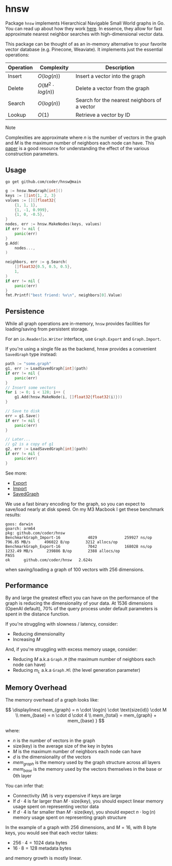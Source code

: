 # hnsw

Package `hnsw` implements Hierarchical Navigable Small World graphs in Go. You
can read up about how they work [here](https://www.pinecone.io/learn/series/faiss/hnsw/). In essence,
they allow for fast approximate nearest neighbor searches with high-dimensional
vector data.

This package can be thought of as an in-memory alternative to your favorite
vector database (e.g. Pinecone, Weaviate). It implements just the essential
operations:

| Operation | Complexity            | Description                                  |
| --------- | --------------------- | -------------------------------------------- |
| Insert    | $O(log(n))$           | Insert a vector into the graph               |
| Delete    | $O(M^2 \cdot log(n))$ | Delete a vector from the graph               |
| Search    | $O(log(n))$           | Search for the nearest neighbors of a vector |
| Lookup    | $O(1)$                | Retrieve a vector by ID                      |

> [!NOTE]
> Complexities are approximate where $n$ is the number of vectors in the graph
> and $M$ is the maximum number of neighbors each node can have. This [paper](https://arxiv.org/pdf/1603.09320) is a good resource for understanding the effect of
> the various construction parameters.

## Usage

```
go get github.com/coder/hnsw@main
```

```go
g := hnsw.NewGraph[int]()
keys := []int{1, 2, 3}
values := [][]float32{
	{1, 1, 1},
	{1, -1, 0.999},
	{1, 0, -0.5},
}
nodes, err := hnsw.MakeNodes(keys, values)
if err != nil {
	panic(err)
}
g.Add(
	nodes...,
)

neighbors, err := g.Search(
	[]float32{0.5, 0.5, 0.5},
	1,
)
if err != nil {
	panic(err)
}
fmt.Printf("best friend: %v\n", neighbors[0].Value)
```

## Persistence

While all graph operations are in-memory, `hnsw` provides facilities for loading/saving from persistent storage.

For an `io.Reader`/`io.Writer` interface, use `Graph.Export` and `Graph.Import`.

If you're using a single file as the backend, hnsw provides a convenient `SavedGraph` type instead:

```go
path := "some.graph"
g1, err := LoadSavedGraph[int](path)
if err != nil {
    panic(err)
}
// Insert some vectors
for i := 0; i < 128; i++ {
    g1.Add(hnsw.MakeNode(i, []float32{float32(i)}))
}

// Save to disk
err = g1.Save()
if err != nil {
    panic(err)
}

// Later...
// g2 is a copy of g1
g2, err := LoadSavedGraph[int](path)
if err != nil {
    panic(err)
}
```

See more:

- [Export](https://pkg.go.dev/github.com/coder/hnsw#Graph.Export)
- [Import](https://pkg.go.dev/github.com/coder/hnsw#Graph.Import)
- [SavedGraph](https://pkg.go.dev/github.com/coder/hnsw#SavedGraph)

We use a fast binary encoding for the graph, so you can expect to save/load
nearly at disk speed. On my M3 Macbook I get these benchmark results:

```
goos: darwin
goarch: arm64
pkg: github.com/coder/hnsw
BenchmarkGraph_Import-16            4029            259927 ns/op         796.85 MB/s      496022 B/op       3212 allocs/op
BenchmarkGraph_Export-16            7042            168028 ns/op        1232.49 MB/s      239886 B/op       2388 allocs/op
PASS
ok      github.com/coder/hnsw   2.624s
```

when saving/loading a graph of 100 vectors with 256 dimensions.

## Performance

By and large the greatest effect you can have on the performance of the graph
is reducing the dimensionality of your data. At 1536 dimensions (OpenAI default),
70% of the query process under default parameters is spent in the distance function.

If you're struggling with slowness / latency, consider:

- Reducing dimensionality
- Increasing $M$

And, if you're struggling with excess memory usage, consider:

- Reducing $M$ a.k.a `Graph.M` (the maximum number of neighbors each node can have)
- Reducing $m_L$ a.k.a `Graph.Ml` (the level generation parameter)

## Memory Overhead

The memory overhead of a graph looks like:

$$
\displaylines{
mem_{graph} = n \cdot \log(n) \cdot \text{size(id)} \cdot M \\
mem_{base} = n \cdot d \cdot 4 \\
mem_{total} = mem_{graph} + mem_{base}
}
$$

where:

- $n$ is the number of vectors in the graph
- $\text{size(key)}$ is the average size of the key in bytes
- $M$ is the maximum number of neighbors each node can have
- $d$ is the dimensionality of the vectors
- $mem_{graph}$ is the memory used by the graph structure across all layers
- $mem_{base}$ is the memory used by the vectors themselves in the base or 0th layer

You can infer that:

- Connectivity ($M$) is very expensive if keys are large
- If $d \cdot 4$ is far larger than $M \cdot \text{size(key)}$, you should expect linear memory usage spent on representing vector data
- If $d \cdot 4$ is far smaller than $M \cdot \text{size(key)}$, you should expect $n \cdot \log(n)$ memory usage spent on representing graph structure

In the example of a graph with 256 dimensions, and $M = 16$, with 8 byte keys, you would see that each vector takes:

- $256 \cdot 4 = 1024$ data bytes
- $16 \cdot 8 = 128$ metadata bytes

and memory growth is mostly linear.
